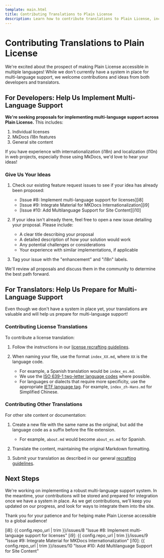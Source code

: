 ```yaml
---
template: main.html
title: Contributing Translations to Plain License
description: Learn how to contribute translations to Plain License, including licenses and site content.
---
```

# Contributing Translations to Plain License

We're excited about the prospect of making Plain License accessible in multiple languages! While we don't currently have a system in place for multi-language support, we welcome contributions and ideas from both developers and translators.

## For Developers: Help Us Implement Multi-Language Support

**We're seeking proposals for implementing multi-language support across Plain License.** This includes:

1. Individual licenses
2. MkDocs i18n features
3. General site content

If you have experience with internationalization (i18n) and localization (l10n) in web projects, especially those using MkDocs, we'd love to hear your ideas!

### Give Us Your Ideas

1.  Check our existing feature request issues to see if your idea has already been proposed:

    - [Issue #8: Implement multi-language support for licenses][i8]
    - [Issue #9:  Integrate Material for MKDocs Internationalization][i9]
    - [Issue #10: Add Multilanguage Support for Site Content][i10]

2.  If your idea isn't already there, feel free to open a new issue detailing your proposal. Please include:

    - A clear title describing your proposal
    - A detailed description of how your solution would work
    - Any potential challenges or considerations
    - Your experience with similar implementations, if applicable

3.  Tag your issue with the "enhancement" and "i18n" labels.

We'll review all proposals and discuss them in the community to determine the best path forward.

## For Translators: Help Us Prepare for Multi-Language Support

Even though we don't have a system in place yet, your translations are valuable and will help us prepare for multi-language support!

### Contributing License Translations

To contribute a license translation:

1.  Follow the instructions in our [license recrafting guidelines][crafting].
2.  When naming your file, use the format `index_XX.md`, where `XX` is the language code.

    - For example, a Spanish translation would be `index_es.md`.
    - We use the [ISO 639-1 two-letter language codes][iso] where possible.
    - For languages or dialects that require more specificity, use the appropriate [IETF language tag][ietf]. For example, `index_zh-Hans.md` for Simplified Chinese.

### Contributing Other Translations

For other site content or documentation:

1.  Create a new file with the same name as the original, but add the language code as a suffix before the file extension.

    - For example, `about.md` would become `about_es.md` for Spanish.

2.  Translate the content, maintaining the original Markdown formatting.
3.  Submit your translation as described in our general [recrafting guidelines][crafting].

## Next Steps

We're working on implementing a robust multi-language support system. In the meantime, your contributions will be stored and prepared for integration once we have a system in place. As we get contributions, we'll keep you updated on our progress, and look for ways to integrate them into the site.

Thank you for your patience and for helping make Plain License accessible to a global audience!

[iso]: https://en.wikipedia.org/wiki/List_of_ISO_639-1_codes "ISO 639-1 Language Codes"
[ietf]: https://en.wikipedia.org/wiki/IETF_language_tag "IETF Language Tag"
[crafting]: craft.md "License Crafting Guide"
[i8]: {{ config.repo_url | trim }}/issues/8 "Issue #8: Implement multi-language support for licenses"
[i9]: {{ config.repo_url | trim }}/issues/9 "Issue #9: Integrate Material for MKDocs Internationalization"
[i10]: {{ config.repo_url | trim }}/issues/10 "Issue #10: Add Multilanguage Support for Site Content"
